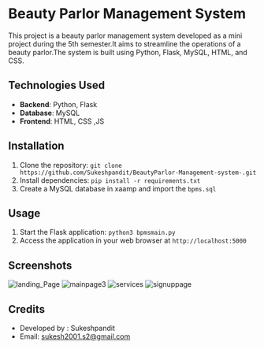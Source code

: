 # Beauty Parlor Management System

This project is a beauty parlor management system developed as a mini project during the 5th semester.It aims to streamline the operations of a beauty parlor.The system is built using Python, Flask, MySQL, HTML, and CSS.

## Technologies Used

- **Backend**: Python, Flask
- **Database**: MySQL
- **Frontend**: HTML, CSS ,JS

## Installation

1. Clone the repository: `git clone https://github.com/Sukeshpandit/BeautyParlor-Management-system-.git`
2. Install dependencies: `pip install -r requirements.txt`
3. Create a MySQL database in xaamp and import the `bpms.sql`

## Usage

1. Start the Flask application: `python3 bpmsmain.py`
2. Access the application in your web browser at `http://localhost:5000`

## Screenshots
![landing_Page](https://github.com/Sukeshpandit/BeautyParlor-Management-system-/assets/88272827/4aa945fb-6870-4445-9eed-9fbbd77aae68)
![mainpage3](https://github.com/Sukeshpandit/BeautyParlor-Management-system-/assets/88272827/07a79524-bbcd-4a63-b2d5-e160d0ba49cc)
![services](https://github.com/Sukeshpandit/BeautyParlor-Management-system-/assets/88272827/3e89b25c-835b-4da9-bc86-34bd3b486e9c)
![signuppage](https://github.com/Sukeshpandit/BeautyParlor-Management-system-/assets/88272827/bba461b2-051c-48ff-a040-5aee0928af9c)


## Credits

- Developed by : Sukeshpandit
- Email: sukesh2001.s2@gmail.com
